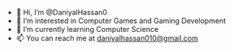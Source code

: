 - 👋 Hi, I’m @DaniyalHassan0
- 👀 I’m interested in Computer Games and Gaming Development
- 🌱 I’m currently learning Computer Science
- 📫 You can reach me at daniyalhassan010@gmail.com

<!---
DaniyalHassan0/DaniyalHassan0 is a ✨ special ✨ repository because its `README.md` (this file) appears on your GitHub profile.
You can click the Preview link to take a look at your changes.
--->
